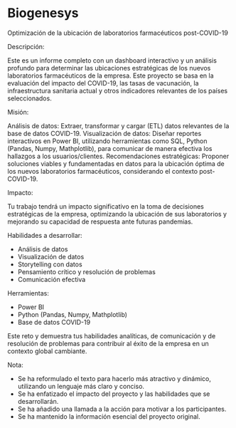 # Biogenesys
Optimización de la ubicación de laboratorios farmacéuticos post-COVID-19

Descripción:

Este es un informe completo con un dashboard interactivo y un análisis profundo para determinar las ubicaciones estratégicas de los nuevos laboratorios farmacéuticos de la empresa. Este proyecto se basa en la evaluación del impacto del COVID-19, las tasas de vacunación, la infraestructura sanitaria actual y otros indicadores relevantes de los países seleccionados.

Misión:

Análisis de datos: Extraer, transformar y cargar (ETL) datos relevantes de la base de datos COVID-19.
Visualización de datos: Diseñar reportes interactivos en Power BI, utilizando herramientas como SQL, Python (Pandas, Numpy, Mathplotlib), para comunicar de manera efectiva los hallazgos a los usuarios/clientes.
Recomendaciones estratégicas: Proponer soluciones viables y fundamentadas en datos para la ubicación óptima de los nuevos laboratorios farmacéuticos, considerando el contexto post-COVID-19.

Impacto: 

Tu trabajo tendrá un impacto significativo en la toma de decisiones estratégicas de la empresa, optimizando la ubicación de sus laboratorios y mejorando su capacidad de respuesta ante futuras pandemias.


Habilidades a desarrollar:
* Análisis de datos
* Visualización de datos
* Storytelling con datos
* Pensamiento crítico y resolución de problemas
* Comunicación efectiva

Herramientas:
* Power BI
* Python (Pandas, Numpy, Mathplotlib)
* Base de datos COVID-19

Este reto y demuestra tus habilidades analíticas, de comunicación y de resolución de problemas para contribuir al éxito de la empresa en un contexto global cambiante.

Nota:
* Se ha reformulado el texto para hacerlo más atractivo y dinámico, utilizando un lenguaje más claro y conciso.
* Se ha enfatizado el impacto del proyecto y las habilidades que se desarrollarán.
* Se ha añadido una llamada a la acción para motivar a los participantes.
* Se ha mantenido la información esencial del proyecto original.
